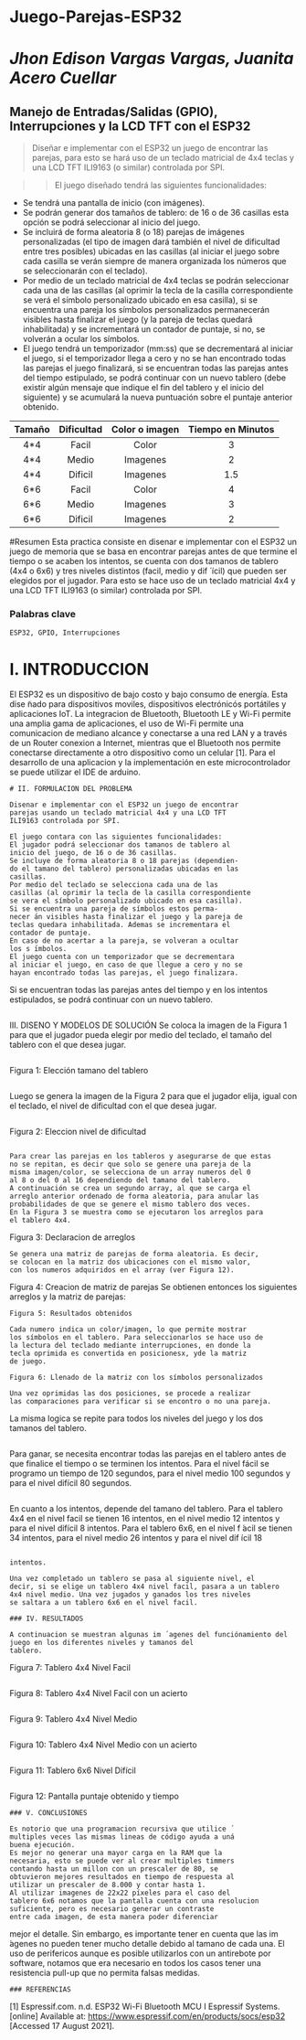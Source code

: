 # **Juego-Parejas-ESP32**
# *Jhon Edison Vargas Vargas, Juanita Acero Cuellar*

## Manejo de Entradas/Salidas (GPIO), Interrupciones y la LCD TFT con el ESP32

> Diseñar e implementar con el ESP32 un juego de encontrar las parejas, para esto se hará uso de un teclado matricial de 4x4 teclas y una LCD TFT ILI9163 (o similar) controlada por SPI. 

>>  El juego diseñado tendrá las siguientes funcionalidades:
- Se tendrá una pantalla de inicio (con imágenes).
- Se podrán generar dos tamaños de tablero: de 16 o de 36 casillas esta opción se podrá seleccionar al inicio del juego.
- Se incluirá de forma aleatoria 8 (o 18) parejas de imágenes personalizadas (el tipo de imagen dará también el nivel de dificultad entre tres posibles) ubicadas en las casillas (al iniciar el juego sobre cada casilla se verán siempre de manera organizada los números que se seleccionarán con el teclado).
- Por medio de un teclado matricial de 4x4 teclas se podrán seleccionar cada una de las casillas (al oprimir la tecla de la casilla correspondiente se verá el símbolo personalizado ubicado en esa casilla), si se encuentra una pareja los símbolos personalizados permanecerán visibles hasta finalizar el juego (y la pareja de teclas quedará inhabilitada) y se incrementará un contador de puntaje, si no, se volverán a ocular los símbolos.
- El juego tendrá un temporizador (mm:ss) que se decrementará al iniciar el juego, si el temporizador llega a cero y no se han encontrado todas las parejas el juego finalizará, si se encuentran todas las parejas antes del tiempo estipulado, se podrá continuar con un nuevo tablero (debe existir algún mensaje que indique el fin del tablero y el inicio del siguiente) y se acumulará la nueva puntuación sobre el puntaje anterior obtenido.

|Tamaño  |  Dificultad | Color o imagen | Tiempo en Minutos |
|:---:|:---:|:---:|:---:|  
|4*4|Facil |Color | 3  
|4*4 |Medio |Imagenes  | 2  
|4*4 |Dificil|Imagenes | 1.5 
|6*6 |Facil |Color  |  4
|6*6 |Medio |Imagenes  |3  
|6*6 |Dificil |Imagenes| 2 



#Resumen
Esta practica consiste en disenar e implementar 
con el ESP32 un juego de memoria que se basa en encontrar
parejas antes de que termine el tiempo o se acaben los intentos,
se cuenta con dos tamanos de tablero (4x4 o 6x6) y tres niveles
distintos (facil, medio y dif ́ ́ıcil) que pueden ser elegidos por el
jugador. Para esto se hace uso de un teclado matricial 4x4 y
una LCD TFT ILI9163 (o similar) controlada por SPI.

### Palabras clave
```
ESP32, GPIO, Interrupciones
```
# I. INTRODUCCION 

El ESP32 es un dispositivo de bajo costo y bajo consumo de
energía.
Esta dise ̃nado para dispositivos moviles, dispositivos electrónicós portátiles y aplicaciones IoT.
La integracion de Bluetooth, Bluetooth LE y Wi-Fi permite 
una amplia gama de aplicaciones, el uso de Wi-Fi permite
una comunicacion de mediano alcance y conectarse a una red 
LAN y a través de un Router conexion a Internet, mientras 
que el Bluetooth nos permite conectarse directamente a otro
dispositivo como un celular [1].
Para el desarrollo de una aplicacion y la implementación en
este microcontrolador se puede utilizar el IDE de arduino.

```
# II. FORMULACION DEL PROBLEMA 

Disenar e implementar con el ESP32 un juego de encontrar 
parejas usando un teclado matricial 4x4 y una LCD TFT
ILI9163 controlada por SPI.

El juego contara con las siguientes funcionalidades:
El jugador podrá seleccionar dos tamanos de tablero al 
inicio del juego, de 16 o de 36 casillas.
Se incluye de forma aleatoria 8 o 18 parejas (dependien-
do el tamano del tablero) personalizadas ubicadas en las 
casillas.
Por medio del teclado se selecciona cada una de las
casillas (al oprimir la tecla de la casilla correspondiente
se vera el símbolo personalizado ubicado en esa casilla).
Si se encuentra una pareja de símbolos estos perma-
necer ́an visibles hasta finalizar el juego y la pareja de
teclas quedara inhabilitada. Ademas se incrementara el 
contador de puntaje.
En caso de no acertar a la pareja, se volveran a ocultar 
los s ́ımbolos.
El juego cuenta con un temporizador que se decrementara
al iniciar el juego, en caso de que llegue a cero y no se
hayan encontrado todas las parejas, el juego finalizara.

```
Si se encuentran todas las parejas antes del tiempo y en
los intentos estipulados, se podrá continuar con un nuevo
tablero.
```
```
III. DISENO Y MODELOS DE SOLUCIÓN 
Se coloca la imagen de la Figura 1 para que el jugador pueda
elegir por medio del teclado, el tamaño del tablero con el que
desea jugar.
```
```
Figura 1: Elección tamano del tablero 
```
```
Luego se genera la imagen de la Figura 2 para que el jugador
elija, igual con el teclado, el nivel de dificultad con el que
desea jugar.
```
```
Figura 2: Eleccion nivel de dificultad 
```

Para crear las parejas en los tableros y asegurarse de que estas
no se repitan, es decir que solo se genere una pareja de la
misma imagen/color, se selecciona de un array numeros del 0
al 8 o del 0 al 16 dependiendo del tamano del tablero.
A continuación se crea un segundo array, al que se carga el
arreglo anterior ordenado de forma aleatoria, para anular las
probabilidades de que se genere el mismo tablero dos veces.
En la Figura 3 se muestra como se ejecutaron los arreglos para
el tablero 4x4.

```
Figura 3: Declaracion de arreglos
```
Se genera una matriz de parejas de forma aleatoria. Es decir,
se colocan en la matriz dos ubicaciones con el mismo valor,
con los numeros adquiridos en el array (ver Figura 12).

```
Figura 4: Creacion de matriz de parejas 
Se obtienen entonces los siguientes arreglos y la matriz de
parejas:

```
Figura 5: Resultados obtenidos
```
```
Cada numero indica un color/imagen, lo que permite mostrar
los símbolos en el tablero. Para seleccionarlos se hace uso de
la lectura del teclado mediante interrupciones, en donde la
tecla oprimida es convertida en posicionesx, yde la matriz
de juego.
```
```
Figura 6: Llenado de la matriz con los símbolos personalizados
```
```
Una vez oprimidas las dos posiciones, se procede a realizar
las comparaciones para verificar si se encontro o no una pareja. 
```
La misma logica se repite para todos los niveles del juego y 
los dos tamanos del tablero. 
```
```
Para ganar, se necesita encontrar todas las parejas en el
tablero antes de que finalice el tiempo o se terminen los
intentos.
Para el nivel fácil se programo un tiempo de 120 segundos,
para el nivel medio 100 segundos y para el nivel difícil 80
segundos.
```
```
En cuanto a los intentos, depende del tamano del tablero.
Para el tablero 4x4 en el nivel facil se tienen 16 intentos, en
el nivel medio 12 intentos y para el nivel difícil 8 intentos.
Para el tablero 6x6, en el nivel f ́acil se tienen 34 intentos,
para el nivel medio 26 intentos y para el nivel dif ́ıcil 18
```

intentos.

Una vez completado un tablero se pasa al siguiente nivel, el
decir, si se elige un tablero 4x4 nivel facil, pasara a un tablero 
4x4 nivel medio. Una vez jugados y ganados los tres niveles
se saltara a un tablero 6x6 en el nivel facil. 

### IV. RESULTADOS

A continuacion se muestran algunas im ́ agenes del funciónamiento del juego en los diferentes niveles y tamanos del
tablero.

```
Figura 7: Tablero 4x4 Nivel Facil 
```
```
Figura 8: Tablero 4x4 Nivel Facil con un acierto
```
```
Figura 9: Tablero 4x4 Nivel Medio
```
```
Figura 10: Tablero 4x4 Nivel Medio con un acierto
```

```
Figura 11: Tablero 6x6 Nivel Difícil
```
```
Figura 12: Pantalla puntaje obtenido y tiempo
```
### V. CONCLUSIONES

Es notorio que una programacion recursiva que utilice ́
multiples veces las mismas lineas de código ayuda a uná
buena ejecución.
Es mejor no generar una mayor carga en la RAM que la
necesaria, esto se puede ver al crear multiples timmers 
contando hasta un millon con un prescaler de 80, se 
obtuvieron mejores resultados en tiempo de respuesta al
utilizar un prescaler de 8.000 y contar hasta 1.
Al utilizar imagenes de 22x22 píxeles para el caso del
tablero 6x6 notamos que la pantalla cuenta con una resolucion suficiente, pero es necesario generar un contraste 
entre cada imagen, de esta manera poder diferenciar

```
mejor el detalle. Sin embargo, es importante tener en
cuenta que las im ́agenes no pueden tener mucho detalle
debido al tamano de cada una. 
El uso de perifericos aunque es posible utilizarlos con
un antirebote por software, notamos que era necesario
en todos los casos tener una resistencia pull-up que no
permita falsas medidas.
```
### REFERENCIAS

```
[1] Espressif.com. n.d. ESP32 Wi-Fi Bluetooth
MCU I Espressif Systems. [online] Available at:
<https://www.espressif.com/en/products/socs/esp32> [Accessed 17
August 2021].
```